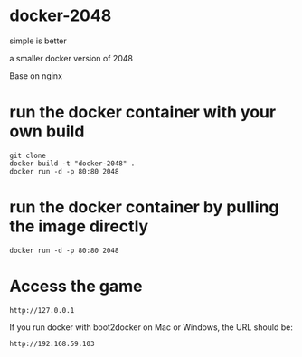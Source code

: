 # docker-2048

simple is better

a smaller docker version of 2048

Base on nginx

# run the docker container with your own build

    git clone 
    docker build -t "docker-2048" .
    docker run -d -p 80:80 2048

# run the docker container by pulling the image directly

    docker run -d -p 80:80 2048

# Access the game

    http://127.0.0.1

If you run docker with boot2docker on Mac or Windows, the URL should be:
 
    http://192.168.59.103

